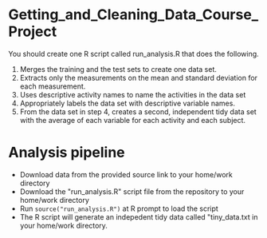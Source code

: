 # Getting_and_Cleaning_Data_Course_Project

You should create one R script called run_analysis.R that does the following.

1. Merges the training and the test sets to create one data set.
2. Extracts only the measurements on the mean and standard deviation for each measurement.
3. Uses descriptive activity names to name the activities in the data set
4. Appropriately labels the data set with descriptive variable names.
5. From the data set in step 4, creates a second, independent tidy data set with the average of each variable for each activity and each subject.

# Analysis pipeline

* Download data from the provided source link to your home/work directory 
* Download the "run_analysis.R" script file from the repository to your home/work directory
* Run `source("run_analysis.R")` at R prompt to load the script 
* The R script will generate an indepedent tidy data called "tiny_data.txt in your home/work directory.



